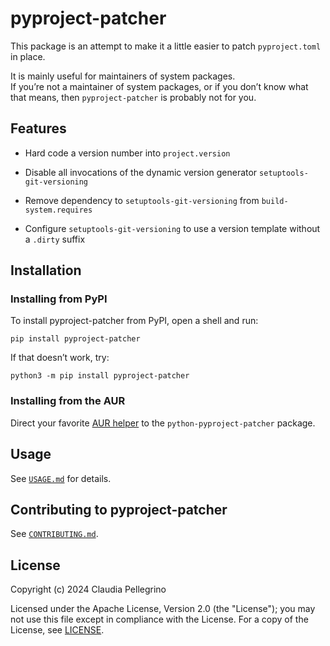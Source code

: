 # pyproject-patcher

This package is an attempt to make it a little easier to patch
`pyproject.toml` in place.

It is mainly useful for maintainers of system packages.  
If you’re not a maintainer of system packages, or if you don’t know
what that means, then `pyproject-patcher` is probably not for you.

## Features

- Hard code a version number into `project.version`

- Disable all invocations of the dynamic version generator
  `setuptools-git-versioning`

- Remove dependency to `setuptools-git-versioning` from
  `build-system.requires`

- Configure `setuptools-git-versioning` to use a version template
  without a `.dirty` suffix

## Installation

### Installing from PyPI

To install pyproject-patcher from PyPI, open a shell and run:

```shell
pip install pyproject-patcher
```

If that doesn’t work, try:

```shell
python3 -m pip install pyproject-patcher
```

### Installing from the AUR

Direct your favorite
[AUR helper](https://wiki.archlinux.org/title/AUR_helpers) to the
`python-pyproject-patcher` package.

## Usage

See [`USAGE.md`](https://github.com/claui/pyproject-patcher/blob/main/USAGE.md) for details.

## Contributing to pyproject-patcher

See [`CONTRIBUTING.md`](https://github.com/claui/pyproject-patcher/blob/main/CONTRIBUTING.md).

## License

Copyright (c) 2024 Claudia Pellegrino

Licensed under the Apache License, Version 2.0 (the "License");
you may not use this file except in compliance with the License.
For a copy of the License, see [LICENSE](LICENSE).
